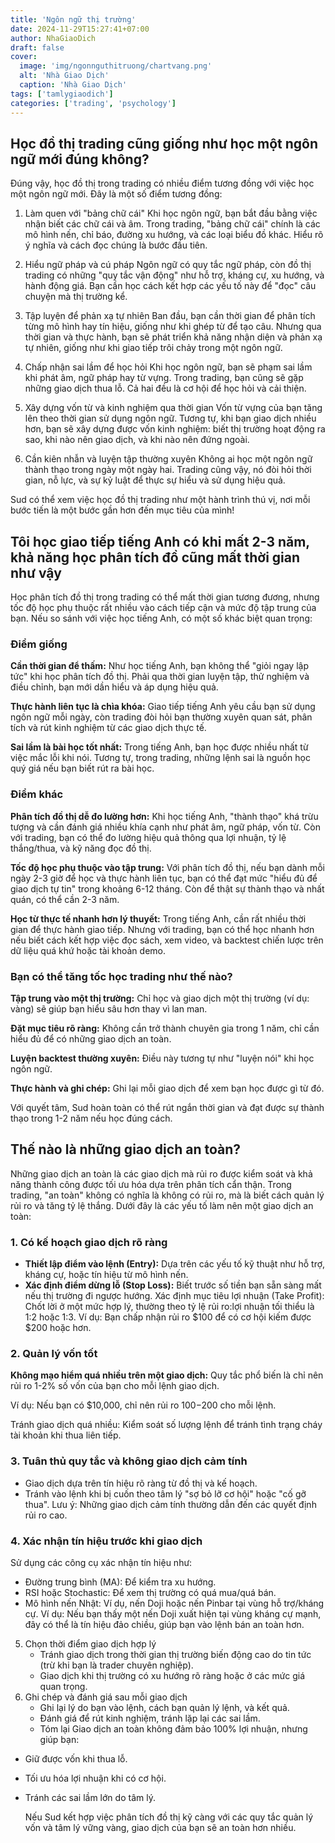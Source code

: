 ```yaml
---
title: 'Ngôn ngữ thị trường'
date: 2024-11-29T15:27:41+07:00
author: NhaGiaoDich
draft: false
cover:
  image: 'img/ngonnguthitruong/chartvang.png'
  alt: 'Nhà Giao Dịch'
  caption: 'Nhà Giao Dịch'
tags: ['tamlygiaodich']
categories: ['trading', 'psychology']
---
```


## Học đồ thị trading cũng giống như học một ngôn ngữ mới đúng không?

Đúng vậy, học đồ thị trong trading có nhiều điểm tương đồng với việc học một ngôn ngữ mới. Đây là một số điểm tương đồng:

1. Làm quen với "bảng chữ cái"
   Khi học ngôn ngữ, bạn bắt đầu bằng việc nhận biết các chữ cái và âm. Trong trading, "bảng chữ cái" chính là các mô hình nến, chỉ báo, đường xu hướng, và các loại biểu đồ khác. Hiểu rõ ý nghĩa và cách đọc chúng là bước đầu tiên.

2. Hiểu ngữ pháp và cú pháp
   Ngôn ngữ có quy tắc ngữ pháp, còn đồ thị trading có những "quy tắc vận động" như hỗ trợ, kháng cự, xu hướng, và hành động giá. Bạn cần học cách kết hợp các yếu tố này để "đọc" câu chuyện mà thị trường kể.

3. Tập luyện để phản xạ tự nhiên
   Ban đầu, bạn cần thời gian để phân tích từng mô hình hay tín hiệu, giống như khi ghép từ để tạo câu. Nhưng qua thời gian và thực hành, bạn sẽ phát triển khả năng nhận diện và phản xạ tự nhiên, giống như khi giao tiếp trôi chảy trong một ngôn ngữ.

4. Chấp nhận sai lầm để học hỏi
   Khi học ngôn ngữ, bạn sẽ phạm sai lầm khi phát âm, ngữ pháp hay từ vựng. Trong trading, bạn cũng sẽ gặp những giao dịch thua lỗ. Cả hai đều là cơ hội để học hỏi và cải thiện.

5. Xây dựng vốn từ và kinh nghiệm qua thời gian
   Vốn từ vựng của bạn tăng lên theo thời gian sử dụng ngôn ngữ. Tương tự, khi bạn giao dịch nhiều hơn, bạn sẽ xây dựng được vốn kinh nghiệm: biết thị trường hoạt động ra sao, khi nào nên giao dịch, và khi nào nên đứng ngoài.

6. Cần kiên nhẫn và luyện tập thường xuyên
   Không ai học một ngôn ngữ thành thạo trong ngày một ngày hai. Trading cũng vậy, nó đòi hỏi thời gian, nỗ lực, và sự kỷ luật để thực sự hiểu và sử dụng hiệu quả.

Sud có thể xem việc học đồ thị trading như một hành trình thú vị, nơi mỗi bước tiến là một bước gần hơn đến mục tiêu của mình!

## Tôi học giao tiếp tiếng Anh có khi mất 2-3 năm, khả năng học phân tích đồ cũng mất thời gian như vậy

Học phân tích đồ thị trong trading có thể mất thời gian tương đương, nhưng tốc độ học phụ thuộc rất nhiều vào cách tiếp cận và mức độ tập trung của bạn. Nếu so sánh với việc học tiếng Anh, có một số khác biệt quan trọng:

### Điểm giống

**Cần thời gian để thấm:**
Như học tiếng Anh, bạn không thể "giỏi ngay lập tức" khi học phân tích đồ thị. Phải qua thời gian luyện tập, thử nghiệm và điều chỉnh, bạn mới dần hiểu và áp dụng hiệu quả.

**Thực hành liên tục là chìa khóa:**
Giao tiếp tiếng Anh yêu cầu bạn sử dụng ngôn ngữ mỗi ngày, còn trading đòi hỏi bạn thường xuyên quan sát, phân tích và rút kinh nghiệm từ các giao dịch thực tế.

**Sai lầm là bài học tốt nhất:**
Trong tiếng Anh, bạn học được nhiều nhất từ việc mắc lỗi khi nói. Tương tự, trong trading, những lệnh sai là nguồn học quý giá nếu bạn biết rút ra bài học.

### Điểm khác

**Phân tích đồ thị dễ đo lường hơn:**
Khi học tiếng Anh, "thành thạo" khá trừu tượng và cần đánh giá nhiều khía cạnh như phát âm, ngữ pháp, vốn từ. Còn với trading, bạn có thể đo lường hiệu quả thông qua lợi nhuận, tỷ lệ thắng/thua, và kỹ năng đọc đồ thị.

**Tốc độ học phụ thuộc vào tập trung:**
Với phân tích đồ thị, nếu bạn dành mỗi ngày 2-3 giờ để học và thực hành liên tục, bạn có thể đạt mức "hiểu đủ để giao dịch tự tin" trong khoảng 6-12 tháng. Còn để thật sự thành thạo và nhất quán, có thể cần 2-3 năm.

**Học từ thực tế nhanh hơn lý thuyết:**
Trong tiếng Anh, cần rất nhiều thời gian để thực hành giao tiếp. Nhưng với trading, bạn có thể học nhanh hơn nếu biết cách kết hợp việc đọc sách, xem video, và backtest chiến lược trên dữ liệu quá khứ hoặc tài khoản demo.

### Bạn có thể tăng tốc học trading như thế nào?

**Tập trung vào một thị trường:** Chỉ học và giao dịch một thị trường (ví dụ: vàng) sẽ giúp bạn hiểu sâu hơn thay vì lan man.

**Đặt mục tiêu rõ ràng:** Không cần trở thành chuyên gia trong 1 năm, chỉ cần hiểu đủ để có những giao dịch an toàn.

**Luyện backtest thường xuyên:** Điều này tương tự như "luyện nói" khi học ngôn ngữ.

**Thực hành và ghi chép:** Ghi lại mỗi giao dịch để xem bạn học được gì từ đó.

Với quyết tâm, Sud hoàn toàn có thể rút ngắn thời gian và đạt được sự thành thạo trong 1-2 năm nếu học đúng cách.

## Thế nào là những giao dịch an toàn?

Những giao dịch an toàn là các giao dịch mà rủi ro được kiểm soát và khả năng thành công được tối ưu hóa dựa trên phân tích cẩn thận. Trong trading, "an toàn" không có nghĩa là không có rủi ro, mà là biết cách quản lý rủi ro và tăng tỷ lệ thắng. Dưới đây là các yếu tố làm nên một giao dịch an toàn:

### 1. Có kế hoạch giao dịch rõ ràng

- **Thiết lập điểm vào lệnh (Entry):** Dựa trên các yếu tố kỹ thuật như hỗ trợ, kháng cự, hoặc tín hiệu từ mô hình nến.
- **Xác định điểm dừng lỗ (Stop Loss):** Biết trước số tiền bạn sẵn sàng mất nếu thị trường đi ngược hướng.
  Xác định mục tiêu lợi nhuận (Take Profit): Chốt lời ở một mức hợp lý, thường theo tỷ lệ rủi ro:lợi nhuận tối thiểu là 1:2 hoặc 1:3.
  Ví dụ: Bạn chấp nhận rủi ro $100 để có cơ hội kiếm được $200 hoặc hơn.

### 2. Quản lý vốn tốt

**Không mạo hiểm quá nhiều trên một giao dịch:**
Quy tắc phổ biến là chỉ nên rủi ro 1-2% số vốn của bạn cho mỗi lệnh giao dịch.

Ví dụ: Nếu bạn có $10,000, chỉ nên rủi ro $100-$200 cho mỗi lệnh.

Tránh giao dịch quá nhiều: Kiểm soát số lượng lệnh để tránh tình trạng cháy tài khoản khi thua liên tiếp.

### 3. Tuân thủ quy tắc và không giao dịch cảm tính

- Giao dịch dựa trên tín hiệu rõ ràng từ đồ thị và kế hoạch.
- Tránh vào lệnh khi bị cuốn theo tâm lý "sợ bỏ lỡ cơ hội" hoặc "cố gỡ thua".
  Lưu ý: Những giao dịch cảm tính thường dẫn đến các quyết định rủi ro cao.

### 4. Xác nhận tín hiệu trước khi giao dịch

Sử dụng các công cụ xác nhận tín hiệu như:

- Đường trung bình (MA): Để kiểm tra xu hướng.
- RSI hoặc Stochastic: Để xem thị trường có quá mua/quá bán.
- Mô hình nến Nhật: Ví dụ, nến Doji hoặc nến Pinbar tại vùng hỗ trợ/kháng cự.
  Ví dụ: Nếu bạn thấy một nến Doji xuất hiện tại vùng kháng cự mạnh, đây có thể là tín hiệu đảo chiều, giúp bạn vào lệnh bán an toàn hơn.

5. Chọn thời điểm giao dịch hợp lý
   - Tránh giao dịch trong thời gian thị trường biến động cao do tin tức (trừ khi bạn là trader chuyên nghiệp).
   - Giao dịch khi thị trường có xu hướng rõ ràng hoặc ở các mức giá quan trọng.
6. Ghi chép và đánh giá sau mỗi giao dịch
   - Ghi lại lý do bạn vào lệnh, cách bạn quản lý lệnh, và kết quả.
   - Đánh giá để rút kinh nghiệm, tránh lặp lại các sai lầm.
   - Tóm lại
     Giao dịch an toàn không đảm bảo 100% lợi nhuận, nhưng giúp bạn:

- Giữ được vốn khi thua lỗ.
- Tối ưu hóa lợi nhuận khi có cơ hội.
- Tránh các sai lầm lớn do tâm lý.

  Nếu Sud kết hợp việc phân tích đồ thị kỹ càng với các quy tắc quản lý vốn và tâm lý vững vàng, giao dịch của bạn sẽ an toàn hơn nhiều.

